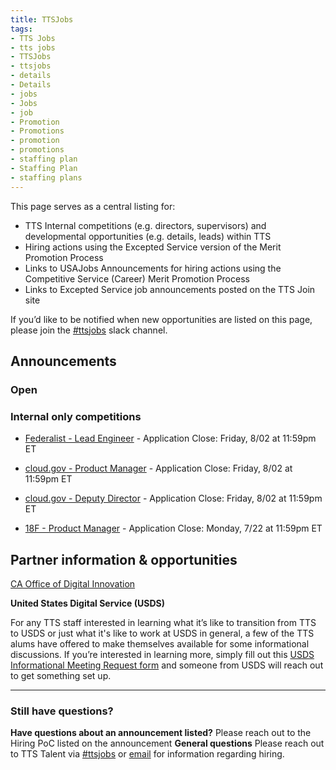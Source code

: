 ```yaml
---
title: TTSJobs
tags:
- TTS Jobs
- tts jobs
- TTSJobs
- ttsjobs
- details
- Details
- jobs 
- Jobs
- job
- Promotion
- Promotions
- promotion
- promotions
- staffing plan
- Staffing Plan
- staffing plans
---
```


This page serves as a central listing for:

- TTS Internal competitions (e.g. directors, supervisors) and developmental opportunities (e.g. details, leads) within TTS
- Hiring actions using the Excepted Service version of the Merit Promotion Process
- Links to USAJobs Announcements for hiring actions using the Competitive Service (Career) Merit Promotion Process
- Links to Excepted Service job announcements posted on the TTS Join site

If you’d like to be notified when new opportunities are listed on this page, please join the [#ttsjobs](https://gsa-tts.slack.com/messages/ttsjobs/) slack channel.

## Announcements

### Open


### Internal only competitions

- [Federalist - Lead Engineer](https://docs.google.com/document/d/1VwSVQbUo61V7MyE_cvUUF-I4BA-uNQXBNk7_4Q0Jznw/edit?usp=sharing) - Application Close: Friday, 8/02 at 11:59pm ET

- [cloud.gov - Product Manager](https://docs.google.com/document/d/1mpJm46Qfzxy_YIb-E-Fm21N9wzt-9cPfgGBHmtEYflI/edit?usp=sharing) - Application Close: Friday, 8/02 at 11:59pm ET

- [cloud.gov - Deputy Director](https://docs.google.com/document/d/1lMs3sYvn420-BEAFJkED_O1rpzKTnX0dYxc3pJXf2vg/edit?usp=sharing) - Application Close: Friday, 8/02 at 11:59pm ET

- [18F - Product Manager](https://docs.google.com/document/d/1NUSXAR5M4eiWLnhN-PG64VMhQDHag_q7B_ScspnxjTI/edit?usp=sharing) - Application Close: Monday, 7/22 at 11:59pm ET


## Partner information & opportunities

[CA Office of Digital Innovation](https://www.govops.ca.gov/innovation/) 

**United States Digital Service (USDS)**

For any TTS staff interested in learning what it’s like to transition from TTS to USDS or just what it's like to work at USDS in general, a few of the TTS alums have offered to make themselves available for some informational discussions. If you’re interested in learning more, simply fill out this [USDS Informational Meeting Request form](https://docs.google.com/forms/d/e/1FAIpQLSfzbkhF6ahHv8-mu3BOpl6l7qg_kVyHuGUpDMcA-cPW60BfoQ/viewform?usp=sf_link) and someone from USDS will reach out to get something set up.

---------------------------------------------------------------------

### Still have questions?

**Have questions about an announcement listed?** Please reach out to the Hiring PoC listed on the announcement
**General questions** Please reach out to TTS Talent via [#ttsjobs](https://gsa-tts.slack.com/messages/ttsjobs/) or [email](mailto:tts-talentteam@gsa.gov) for information regarding hiring.
